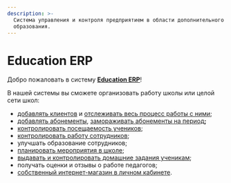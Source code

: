 ```yaml
---
description: >-
  Система управления и контроля предприятием в области дополнительного
  образования.
---
```


# Education ERP

Добро пожаловать в систему [**Education ERP**](https://education-erp.com/)!

В нашей системы вы сможете  организовать работу школы или целой сети школ:

* [добавлять клиентов](https://informa.gitbook.io/education-erp/klienty/kak-dobavit-klienta) и [отслеживать весь процесс работы с ними](https://informa.gitbook.io/education-erp/klienty/sostoyanie-klientov);
* [добавлять абонементы](https://informa.gitbook.io/education-erp/abonementy/dobavlenie-abonementov), [замораживать абонементы на период](https://informa.gitbook.io/education-erp/novosti-education-erp/zamorozka-dlya-kazhdogo-abonementa)**;**
* [контролировать посещаемость учеников](https://informa.gitbook.io/education-erp/nachalo-raboty/shkola/gruppa/poseshaemost-uchenikov);
* [контролировать работу сотрудников](https://informa.gitbook.io/education-erp/nachalo-raboty/shkola/gruppa/rabota-pedagogov);
* улучшать образование сотрудников;
* [планировать мероприятия в школе](https://informa.gitbook.io/education-erp/nachalo-raboty/shkola/meropriyatiya);
* [выдавать и контролировать домашние задания ученикам](https://informa.gitbook.io/education-erp/nachalo-raboty/shkola/gruppa/domashnie-zadaniya);
* получать оценки и отзывы о работе педагогов;
* [собственный интернет-магазин в личном кабинете](https://informa.gitbook.io/education-erp/inventarizaciya).



&#x20;&#x20;
